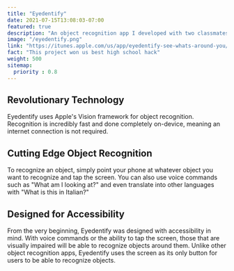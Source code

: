```yaml
---
title: "Eyedentify"
date: 2021-07-15T13:08:03-07:00
featured: true
description: "An object recognition app I developed with two classmates for the defhacks hackathon."
image: "/eyedentify.png"
link: "https://itunes.apple.com/us/app/eyedentify-see-whats-around-you/id1234098521?mt=8"
fact: "This project won us best high school hack"
weight: 500
sitemap:
  priority : 0.8
---
```


## Revolutionary Technology

Eyedentify uses Apple's Vision framework for object recognition.
Recognition is incredibly fast and done completely on-device, meaning an internet connection is not required.

## Cutting Edge Object Recognition

To recognize an object, simply point your phone at whatever object you want to recognize and tap the screen.
You can also use voice commands such as "What am I looking at?" and even translate into other languages with "What is this in Italian?"

##  Designed for Accessibility

From the very beginning, Eyedentify was designed with accessibility in mind.
With voice commands or the ability to tap the screen, those that are visually impaired will be able to recognize objects around them.
Unlike other object recognition apps, Eyedentify uses the screen as its only button for users to be able to recognize objects.
